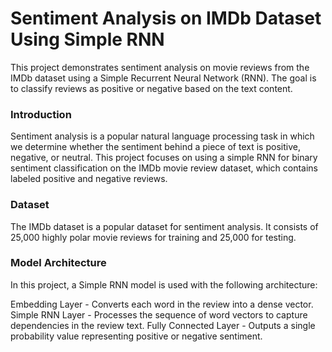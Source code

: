 # Sentiment Analysis on IMDb Dataset Using Simple RNN

This project demonstrates sentiment analysis on movie reviews from the IMDb dataset using a Simple Recurrent Neural Network (RNN). The goal is to classify reviews as positive or negative based on the text content.

### Introduction
Sentiment analysis is a popular natural language processing task in which we determine whether the sentiment behind a piece of text is positive, negative, or neutral. This project focuses on using a simple RNN for binary sentiment classification on the IMDb movie review dataset, which contains labeled positive and negative reviews.

### Dataset
The IMDb dataset is a popular dataset for sentiment analysis. It consists of 25,000 highly polar movie reviews for training and 25,000 for testing.

### Model Architecture
In this project, a Simple RNN model is used with the following architecture:

Embedding Layer - Converts each word in the review into a dense vector.
Simple RNN Layer - Processes the sequence of word vectors to capture dependencies in the review text.
Fully Connected Layer - Outputs a single probability value representing positive or negative sentiment.

